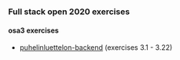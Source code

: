 ### Full stack open 2020 exercises

#### osa3 exercises

* [puhelinluettelon-backend](https://github.com/emakipa/fullstack2020-osa3) (exercises 3.1 - 3.22)

